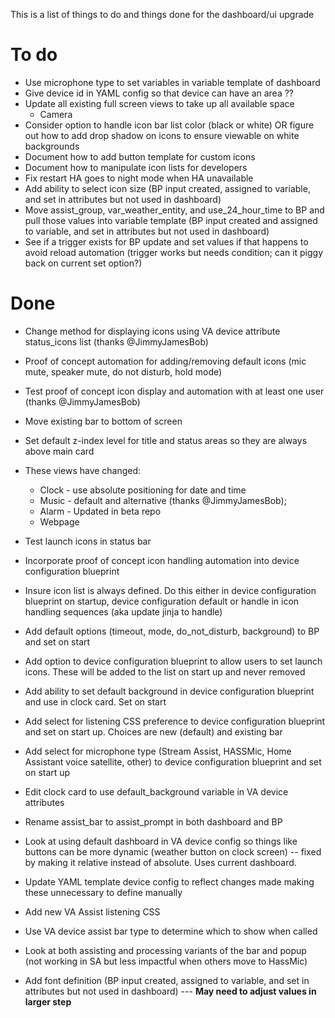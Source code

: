 This is a list of things to do and things done for the dashboard/ui upgrade

# To do


* Use microphone type to set variables in variable template of dashboard
* Give device id in YAML config so that device can have an area ??
* Update all existing full screen views to take up all available space
  * Camera
* Consider option to handle icon bar list color (black or white) OR figure out how to add drop shadow on icons to ensure viewable on white backgrounds
* Document how to add button template for custom icons
* Document how to manipulate icon lists for developers
* Fix restart HA goes to night mode when HA unavailable
* Add ability to select icon size (BP input created, assigned to variable, and set in attributes but not used in dashboard)
* Move assist_group,  var_weather_entity, and use_24_hour_time to BP and pull those values into variable template (BP input created and assigned to variable, and set in attributes but not used in dashboard)
* See if a trigger exists for BP update and set values if that happens to avoid reload automation (trigger works but needs condition; can it piggy back on current set option?)

  
# Done

* Change method for displaying icons using VA device attribute status_icons list (thanks @JimmyJamesBob)
* Proof of concept automation for adding/removing default icons (mic mute, speaker mute, do not disturb, hold mode)
* Test proof of concept icon display and automation with at least one user (thanks @JimmyJamesBob)
* Move existing bar to bottom of screen
* Set default z-index level for title and status areas so they are always above main card
* These views have changed:
  * Clock - use absolute positioning for date and time  
  * Music - default and alternative (thanks @JimmyJamesBob);
  * Alarm - Updated in beta repo
  * Webpage     
* Test launch icons in status bar
* Incorporate proof of concept icon handling automation into device configuration blueprint
* Insure icon list is always defined.  Do this either in device configuration blueprint on startup, device configuration default or handle in icon handling sequences (aka update jinja to handle)
* Add default options (timeout, mode, do_not_disturb, background) to BP and set on start
* Add option to device configuration blueprint to allow users to set launch icons.  These will be added to the list on start up and never removed
* Add ability to set default background in device configuration blueprint and use in clock card.  Set on start
* Add select for listening CSS preference to device configuration blueprint and set on start up.  Choices are new (default) and existing bar
* Add select for microphone type (Stream Assist, HASSMic, Home Assistant voice satellite, other) to device configuration blueprint and set on start up
* Edit clock card to use default_background variable in VA device attributes
* Rename assist_bar to assist_prompt in both dashboard and BP

* Look at using default dashboard in VA device config so things like buttons can be more dynamic (weather button on clock screen) -- fixed by making it relative instead of absolute.  Uses current dashboard.
* Update YAML template device config to reflect changes made making these unnecessary to define manually
* Add new VA Assist listening CSS
* Use VA device assist bar type to determine which to show when called
* Look at both assisting and processing variants of the bar and popup (not working in SA but less impactful when others move to HassMic)
* Add font definition (BP input created, assigned to variable, and set in attributes but not used in dashboard) ---  **May need to adjust values in larger step**
